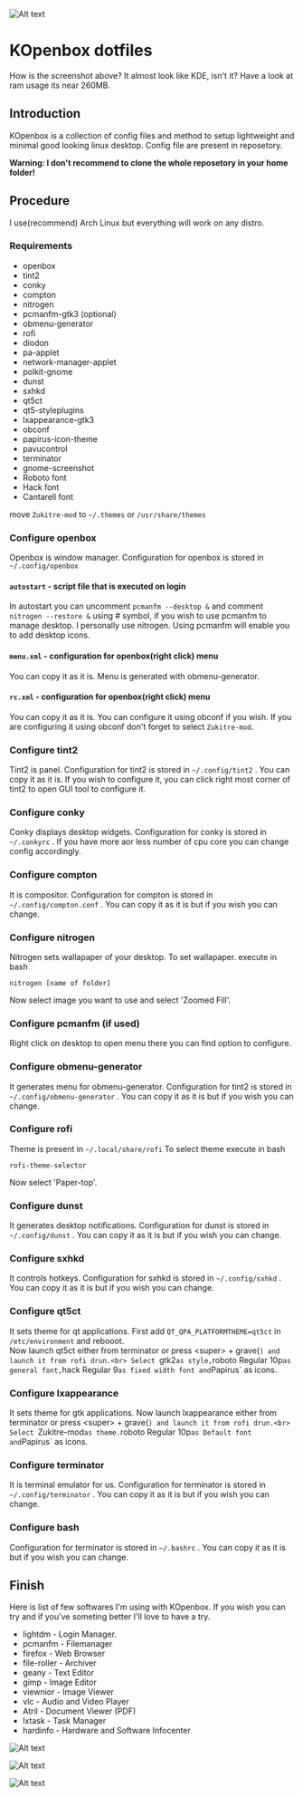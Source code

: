 ![Alt text](Screenshot1.png)
# KOpenbox dotfiles
How is the screenshot above? It almost look like KDE, isn't it? Have a look at ram usage its near 260MB. 

## Introduction
KOpenbox is a collection of config files and method to setup lightweight and minimal good looking linux desktop. Config file are present in reposetory. 

**Warning: I don't recommend to clone the whole reposetory in your home folder!**

## Procedure
I use(recommend) Arch Linux but everything will work on any distro. 

### Requirements
 * openbox
 * tint2
 * conky
 * compton
 * nitrogen
 * pcmanfm-gtk3 (optional)
 * obmenu-generator
 * rofi
 * diodon
 * pa-applet
 * network-manager-applet
 * polkit-gnome
 * dunst
 * sxhkd
 * qt5ct
 * qt5-styleplugins
 * lxappearance-gtk3
 * obconf
 * papirus-icon-theme
 * pavucontrol
 * terminator
 * gnome-screenshot
 * Roboto font
 * Hack font
 * Cantarell font

move `Zukitre-mod` to `~/.themes` or  `/usr/share/themes`

### Configure openbox
Openbox is window manager. Configuration for openbox is stored in `~/.config/openbox`

#### `autostart` - script file that is executed on login

In autostart you can uncomment `pcmanfm --desktop &` and comment `nitrogen --restore &` using # symbol, if you wish to use pcmanfm to manage desktop. I personally use nitrogen. Using pcmanfm will enable you to add desktop icons.

#### `menu.xml` - configuration for openbox(right click) menu

You can copy it as it is. Menu is generated with obmenu-generator.

#### `rc.xml` - configuration for openbox(right click) menu

You can copy it as it is. You can configure it using obconf if you wish. If you are configuring it using obconf don't forget to select `Zukitre-mod`.

### Configure tint2
Tint2 is panel. Configuration for tint2 is stored in `~/.config/tint2` . You can copy it as it is. If you wish to configure it, you can click right most corner of tint2 to open GUI tool to configure it.

### Configure conky
Conky displays desktop widgets. Configuration for conky is stored in `~/.conkyrc` . If you have more aor less number of cpu core you can change config accordingly.

### Configure compton
It is compositor. Configuration for compton is stored in `~/.config/compton.conf` . You can copy it as it is but if you wish you can change.

### Configure nitrogen
Nitrogen sets wallapaper of your desktop. To set wallapaper. execute in bash

`nitrogen [name of folder]`

Now select image you want to use and select 'Zoomed Fill'.

### Configure pcmanfm (if used)
Right click on desktop to open menu there you can find option to configure.

### Configure obmenu-generator
It generates menu for obmenu-generator. Configuration for tint2 is stored in `~/.config/obmenu-generator` . You can copy it as it is but if you wish you can change.

### Configure rofi
Theme is present in `~/.local/share/rofi`
To select theme execute in bash

`rofi-theme-selector` 

Now select 'Paper-top'.

### Configure dunst
It generates desktop notifications. Configuration for dunst is stored in `~/.config/dunst` .
You can copy it as it is but if you wish you can change.

### Configure sxhkd
It controls hotkeys. Configuration for sxhkd is stored in `~/.config/sxhkd` .
You can copy it as it is but if you wish you can change.

### Configure qt5ct
It sets theme for qt applications. First add `QT_QPA_PLATFORMTHEME=qt5ct` in `/etc/environment` and rebooot.<br>
Now launch qt5ct either from terminator or press <super\> + grave(`) and launch it from rofi drun.<br>
Select `gtk2` as style, `roboto Regular 10p` as general font, `hack Regular 9` as fixed width font and `Papirus` as icons.

### Configure lxappearance
It sets theme for gtk applications. Now launch lxappearance either from terminator or press <super\> + grave(`) and launch it from rofi drun.<br>
Select `Zukitre-mod` as theme. `roboto Regular 10p` as Default font and `Papirus` as icons. 

### Configure terminator
It is terminal emulator for us. Configuration for terminator is stored in `~/.config/terminator` .
You can copy it as it is but if you wish you can change.

### Configure bash
Configuration for terminator is stored in `~/.bashrc` .
You can copy it as it is but if you wish you can change.

## Finish
Here is list of few softwares I'm using with KOpenbox. If you wish you can try and if you've someting better I'll love to have a try.

* lightdm - Login Manager.
* pcmanfm - Filemanager
* firefox - Web Browser
* file-roller - Archiver
* geany - Text Editor
* gimp - Image Editor
* viewnior - Image Viewer
* vlc - Audio and Video Player
* Atril - Document Viewer (PDF)
* lxtask - Task Manager 
* hardinfo - Hardware and Software Infocenter

![Alt text](Screenshot2.png)

![Alt text](Screenshot3.png)

![Alt text](Screenshot4.png)
